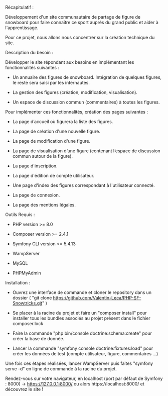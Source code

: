 Récapitulatif :

Développement d'un site communautaire de partage de figure de snowboard pour faire connaître ce sport auprès du grand public et aider à l'apprentissage.

Pour ce projet, nous allons nous concentrer sur la création technique du site.

Description du besoin : 

Développer le site répondant aux besoins en implémentant les fonctionnalités suivantes : 

- Un annuaire des figures de snowboard. Intégration de quelques figures, le reste sera saisi par les internautes.

- La gestion des figures (création, modification, visualisation).

- Un espace de discussion commun (commentaires) à toutes les figures.


Pour implémenter ces fonctionnalités, création des pages suivantes :


- La page d’accueil où figurera la liste des figures.
 
- La page de création d'une nouvelle figure.
 
- La page de modification d'une figure.
 
- La page de visualisation d’une figure (contenant l’espace de discussion commun autour de la figure).

- La page d'inscription.

- La page d'édition de compte utilisateur.

- Une page d'index des figures correspondant à l'utilisateur connecté.

- La page de connexion.

- La page des mentions légales.



Outils Requis :

- PHP version >= 8.0

- Composer version >= 2.4.1

- Symfony CLI version >= 5.4.13

- WampServer

- MySQL

- PHPMyAdmin



Installation : 

- Ouvrez une interface de commande et cloner le repository dans un dossier ( "git clone https://github.com/Valentin-Leca/PHP-SF-Snowtricks.git" )

- Se placer à la racine du projet et faire un "composer install" pour installer tous les bundles associés au projet présent dans le fichier composer.lock

- Faire la commande "php bin/console doctrine:schema:create" pour créer la base de donnée.

- Lancer la commande "symfony console doctrine:fixtures:load" pour créer les données de test (compte utilisateur, figure, commentaires ...)

Une fois ces étapes réalisées, lancer WampServer puis faites "symfony serve -d" en ligne de commande à la racine du projet.

Rendez-vous sur votre navigateur, en localhost (port par défaut de Symfony : 8000) -> https://127.0.0.1:8000/ ou alors https://localhost:8000/ et découvrez le site !

